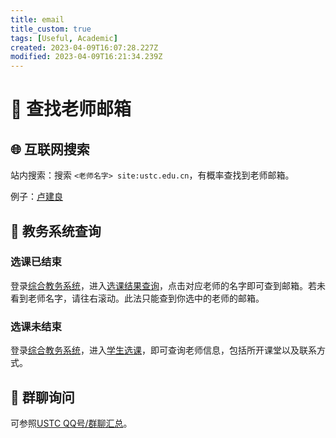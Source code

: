 ```yaml
---
title: email
title_custom: true
tags: [Useful, Academic]
created: 2023-04-09T16:07:28.227Z
modified: 2023-04-09T16:21:34.239Z
---
```


# 📧 查找老师邮箱

## 🌐 互联网搜索

站内搜索：搜索 `<老师名字> site:ustc.edu.cn`，有概率查找到老师邮箱。

例子：[卢建良](https://cn.bing.com/search?q=%E5%8D%A2%E5%BB%BA%E8%89%AF%20site%3Austc.edu.cn)

## 🔎 教务系统查询

### 选课已结束

登录[综合教务系统](https://jw.ustc.edu.cn/)，进入[选课结果查询](https://jw.ustc.edu.cn/for-std/course-take-query)，点击对应老师的名字即可查到邮箱。若未看到老师名字，请往右滚动。此法只能查到你选中的老师的邮箱。

### 选课未结束

登录[综合教务系统](https://jw.ustc.edu.cn/)，进入[学生选课](https://jw.ustc.edu.cn/for-std/course-select)，即可查询老师信息，包括所开课堂以及联系方式。

## 🐧 群聊询问

可参照[USTC QQ号/群聊汇总](@note/USTC_qqs)。